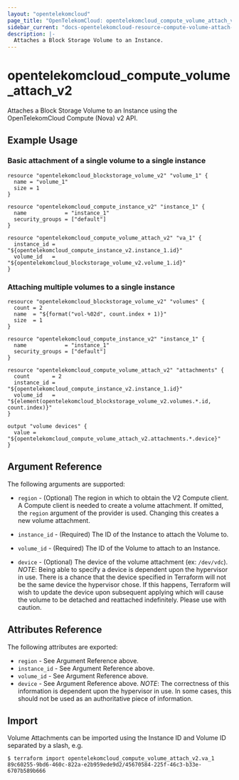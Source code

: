 ```yaml
---
layout: "opentelekomcloud"
page_title: "OpenTelekomCloud: opentelekomcloud_compute_volume_attach_v2"
sidebar_current: "docs-opentelekomcloud-resource-compute-volume-attach-v2"
description: |-
  Attaches a Block Storage Volume to an Instance.
---
```


# opentelekomcloud\_compute\_volume_attach_v2

Attaches a Block Storage Volume to an Instance using the OpenTelekomCloud
Compute (Nova) v2 API.

## Example Usage

### Basic attachment of a single volume to a single instance

```hcl
resource "opentelekomcloud_blockstorage_volume_v2" "volume_1" {
  name = "volume_1"
  size = 1
}

resource "opentelekomcloud_compute_instance_v2" "instance_1" {
  name            = "instance_1"
  security_groups = ["default"]
}

resource "opentelekomcloud_compute_volume_attach_v2" "va_1" {
  instance_id = "${opentelekomcloud_compute_instance_v2.instance_1.id}"
  volume_id   = "${opentelekomcloud_blockstorage_volume_v2.volume_1.id}"
}
```

### Attaching multiple volumes to a single instance

```hcl
resource "opentelekomcloud_blockstorage_volume_v2" "volumes" {
  count = 2
  name  = "${format("vol-%02d", count.index + 1)}"
  size  = 1
}

resource "opentelekomcloud_compute_instance_v2" "instance_1" {
  name            = "instance_1"
  security_groups = ["default"]
}

resource "opentelekomcloud_compute_volume_attach_v2" "attachments" {
  count       = 2
  instance_id = "${opentelekomcloud_compute_instance_v2.instance_1.id}"
  volume_id   = "${element(opentelekomcloud_blockstorage_volume_v2.volumes.*.id, count.index)}"
}

output "volume devices" {
  value = "${opentelekomcloud_compute_volume_attach_v2.attachments.*.device}"
}
```

## Argument Reference

The following arguments are supported:

* `region` - (Optional) The region in which to obtain the V2 Compute client.
    A Compute client is needed to create a volume attachment. If omitted, the
    `region` argument of the provider is used. Changing this creates a
    new volume attachment.

* `instance_id` - (Required) The ID of the Instance to attach the Volume to.

* `volume_id` - (Required) The ID of the Volume to attach to an Instance.

* `device` - (Optional) The device of the volume attachment (ex: `/dev/vdc`).
  _NOTE_: Being able to specify a device is dependent upon the hypervisor in
  use. There is a chance that the device specified in Terraform will not be
  the same device the hypervisor chose. If this happens, Terraform will wish
  to update the device upon subsequent applying which will cause the volume
  to be detached and reattached indefinitely. Please use with caution.

## Attributes Reference

The following attributes are exported:

* `region` - See Argument Reference above.
* `instance_id` - See Argument Reference above.
* `volume_id` - See Argument Reference above.
* `device` - See Argument Reference above. _NOTE_: The correctness of this
  information is dependent upon the hypervisor in use. In some cases, this
  should not be used as an authoritative piece of information.

## Import

Volume Attachments can be imported using the Instance ID and Volume ID
separated by a slash, e.g.

```
$ terraform import opentelekomcloud_compute_volume_attach_v2.va_1 89c60255-9bd6-460c-822a-e2b959ede9d2/45670584-225f-46c3-b33e-6707b589b666
```
